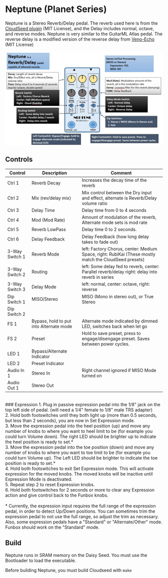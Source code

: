 # Neptune (Planet Series)

Neptune is a Stereo Reverb/Delay pedal. The reverb used here is from the [CloudSeed plugin](https://github.com/ValdemarOrn/CloudSeed) (MIT License), and the Delay includes normal, octave, and reverse modes.
Neptune is very similar to the GuitarML Atlas pedal. The reverse delay is a modified version of the reverse delay from [Veno-Echo](https://github.com/AdamFulford/Veno-Echo) (MIT License)

![app](https://github.com/GuitarML/Funbox/blob/main/software/images/neptune_infographic.jpg)

## Controls

| Control | Description | Comment |
| --- | --- | --- |
| Ctrl 1 | Reverb Decay | Increases the decay time of the reverb |
| Ctrl 2 | Mix (rev/delay mix)  | Mix control between the Dry input and effect, alternate is Reverb/Delay volume ratio |
| Ctrl 3 | Delay Time | Delay time from 0 to 4 seconds |
| Ctrl 4 | Mod (Mod Rate) | Amount of modulation of the reverb, Alternate mode sets is mod rate |
| Ctrl 5 | Reverb LowPass | Delay time 0 to 2 seconds.  |
| Ctrl 6 | Delay Feedback | Delay Feedback (how long delay takes to fade out) |
| 3-Way Switch 1 | Reverb Mode |  left: Factory Chorus, center: Medium Space, right: RubiKai (These mostly match the CloudSeed presets) |
| 3-Way Switch 2 | Routing |  left: Some delay fed to reverb, center: Parallel reverb/delay right: delay into reverb in series |
| 3-Way Switch 3 | Delay Mode | left: normal, center: octave, right: reverse |
| Dip Switch 1 | MISO/Stereo | MISO (Mono in stereo out), or True Stereo |
| Dip Switch 2 |  |  |
| FS 1 | Bypass, hold to put into Alternate mode | Alternate mode indicated by dimmed LED, switches back when let go |
| FS 2 | Preset | Hold to save preset, press to engage/disengage preset. Saves between power cycles. |
| LED 1 | Bypass/Alternate Indicator |  |
| LED 2 | Preset Indicator |  ||
| Audio In 1 | Stereo In | Right channel ignored if MISO Mode turned on |
| Audio Out 1 | Stereo Out  |  |
<br>
### Expression
1. Plug in passive expression pedal into the 1/8" jack on the top left side of pedal. (will need a 1/4" female to 1/8" male TRS adapter)<br>
2. Hold both footswitches until they both light up (more than 0.5 seconds, but less than 2 seconds), you are now in Set Expression mode.<br>
3. Move the expression pedal into the heel position (up) and move any number of knobs to where you want to heel limit to be (for example you could turn Volume down). The right LED should be brighter up to indicate the heel position is ready to set.*<br>
3. Move the expression pedal into the toe position (down) and move any number of knobs to where you want to toe limit to be (for example you could turn Volume up). The Left LED should be brighter to indicate the toe position is ready to set.*<br>
4. Hold both footswitches to exit Set Expression mode. This will activate expression for the moved knobs. The moved knobs will be inactive until Expression Mode is deactivated.<br>
5. Repeat step 2 to reset Expression knobs.<br>
6. Hold both footswitches for 2 seconds or more to clear any Expression action and give control back to the Funbox knobs.<br>
<br>
* Currently, the expression input requires the full range of the expression pedal, in order to detect Up/Down positions. You can sometimes trim the expression pedal to not use the full range, so adjust the trim as necessary.<br>
  Also, some expression pedals have a "Standard" or "Alternate/Other" mode. Funbox should work on the "Standard" mode.<br>


## Build

Neptune runs in SRAM memory on the Daisy Seed. You must use the Bootloader to load the executable.

Before building Neptune, you must build Cloudseed with ```make```